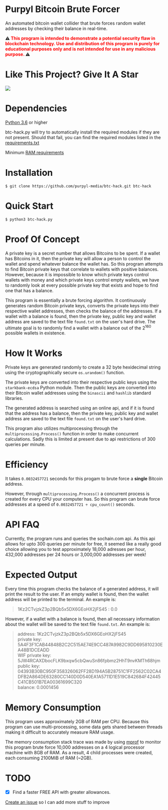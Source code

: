 # Purpyl Bitcoin Brute Forcer

An automated bitcoin wallet collider that brute forces random wallet addresses by checking their balance in real-time.

**⚠️ <span style="color:red">This program is intended to demonstrate a potential security flaw in blockchain technology. Use and distribution of this program is purely for educational purposes only and is not intended for use in any malicious purpose.</span> ⚠️**

# Like This Project? Give It A Star

[![](https://img.shields.io/github/stars/purpyl-media/btc-hack.svg)](https://github.com/purpyl-media/btc-hack)

# Dependencies

<a href="https://www.python.org/downloads/">Python 3.6</a> or higher

btc-hack.py will try to automatically install the required modules if they are not present. Should that fail, you can find the required modules listed in the <a href="/requirements.txt">requirements.txt<a/>
  
Minimum <a href="#memory-consumption">RAM requirements</a>

# Installation

```
$ git clone https://github.com/purpyl-media/btc-hack.git btc-hack
```

# Quick Start

```
$ python3 btc-hack.py
```

# Proof Of Concept

A private key is a secret number that allows Bitcoins to be spent. If a wallet has Bitcoins in it, then the private key will allow a person to control the wallet and spend whatever balance the wallet has. So this program attempts to find Bitcoin private keys that correlate to wallets with positive balances. However, because it is impossible to know which private keys control wallets with money and which private keys control empty wallets, we have to randomly look at every possible private key that exists and hope to find one that has a balance.

This program is essentially a brute forcing algorithm. It continuously generates random Bitcoin private keys, converts the private keys into their respective wallet addresses, then checks the balance of the addresses. If a wallet with a balance is found, then the private key, public key and wallet address are saved to the text file `found.txt` on the user's hard drive. The ultimate goal is to randomly find a wallet with a balance out of the 2<sup>160</sup> possible wallets in existence. 

# How It Works

Private keys are generated randomly to create a 32 byte hexidecimal string using the cryptographically secure `os.urandom()` function.

The private keys are converted into their respective public keys using the `starkbank-ecdsa` Python module. Then the public keys are converted into their Bitcoin wallet addresses using the `binascii` and `hashlib` standard libraries.

The generated address is searched using an online api, and if it is found that the address has a balance, then the private key, public key and wallet address are saved to the text file `found.txt` on the user's hard drive.

This program also utilizes multiprocessing through the `multiprocessing.Process()` function in order to make concurrent calculations. Sadly this is limited at present due to api restrictions of 300 queries per minute.

# Efficiency

It takes `0.0032457721` seconds for this progam to brute force a __single__ Bitcoin address. 

However, through `multiprocessing.Process()` a concurrent process is created for every CPU your computer has. So this program can brute force addresses at a speed of `0.0032457721 ÷ cpu_count()` seconds.

# API FAQ

Currently, the program runs and queries the sochain.com api. As this api allows for upto 300 queries per minute for free, it seemed like a really good choice allowing you to test approximately 18,000 adresses per hour, 432,000 addresses per 24 hours or 3,000,000 addresses per week!

# Expected Output

Every time this program checks the balance of a generated address, it will print the result to the user. If an empty wallet is found, then the wallet address will be printed to the terminal. An example is:

>1Kz2CTvjzkZ3p2BQb5x5DX6GEoHX2jFS45 : 0.0

However, if a wallet with a balance is found, then all necessary information about the wallet will be saved to the text file `found.txt`. An example is:

>address: 1Kz2CTvjzkZ3p2BQb5x5DX6GEoHX2jFS45<br/>
>private key: 5A4F3F1CAB44848B2C2C515AE74E9CC487A9982C9DD695810230EA48B1DCEADD<br/>
>WIF private key: 5JW4RCAXDbocFLK9bxqw5cbQwuSn86fpbmz2HhT9nvKMTh68hjm<br/>
>public key: 04393B30BC950F358326062FF28D194A5B28751C1FF2562C02CA4DFB2A864DE63280CC140D0D540EA1A5711D1E519C842684F42445C41CB501B7EA00361699C320<br/>
>balance: 0.0001456<br/>

# Memory Consumption

This program uses approximately 2GB of RAM per CPU. Because this program can use multi-processing, some data gets shared between threads making it difficult to accurately measure RAM usage.

The memory consumption stack trace was made by using <a href="https://pypi.org/project/memory-profiler/">mprof</a> to monitor this program brute force 10,000 addresses on a 4 logical processor machine with 8GB of RAM. As a result, 4 child processes were created, each consuming 2100MiB of RAM (~2GB).

# TODO

- [X] Find a faster FREE API with greater allowances. 


<a href="https://github.com/purpyl-media/btc-hack/issues">Create an issue</a> so I can add more stuff to improve
